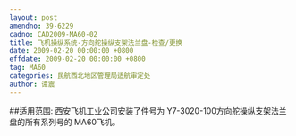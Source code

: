 ```yaml
---
layout: post
amendno: 39-6229
cadno: CAD2009-MA60-02
title: 飞机操纵系统-方向舵操纵支架法兰盘-检查/更换
date: 2009-02-20 00:00:00 +0800
effdate: 2009-02-20 00:00:00 +0800
tag: MA60
categories: 民航西北地区管理局适航审定处
author: 谭震
---
```


##适用范围:
西安飞机工业公司安装了件号为 Y7-3020-100方向舵操纵支架法兰盘的所有系列号的 MA60飞机。

